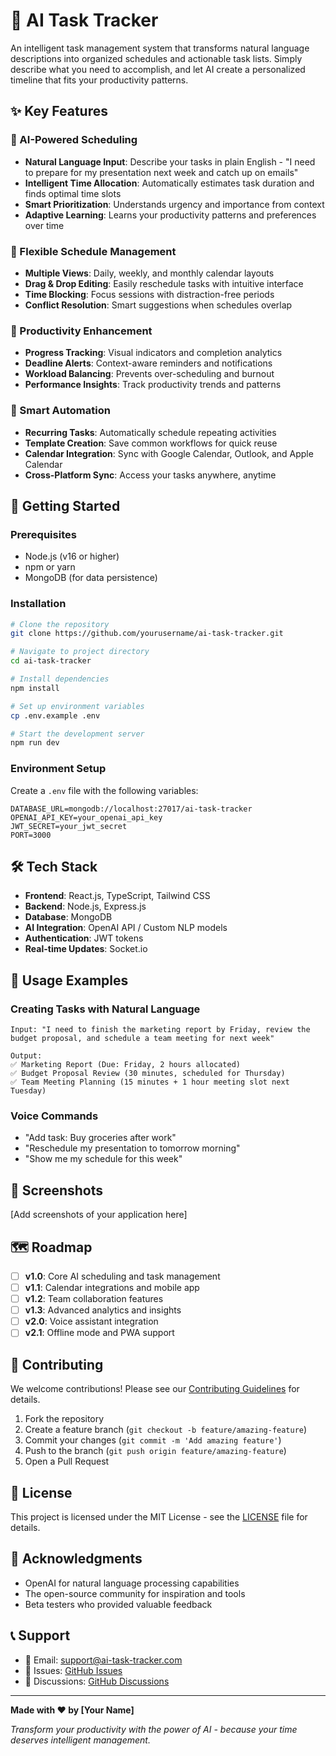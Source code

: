 # 🤖 AI Task Tracker

An intelligent task management system that transforms natural language descriptions into organized schedules and actionable task lists. Simply describe what you need to accomplish, and let AI create a personalized timeline that fits your productivity patterns.

## ✨ Key Features

### 🧠 AI-Powered Scheduling
- **Natural Language Input**: Describe your tasks in plain English - "I need to prepare for my presentation next week and catch up on emails"
- **Intelligent Time Allocation**: Automatically estimates task duration and finds optimal time slots
- **Smart Prioritization**: Understands urgency and importance from context
- **Adaptive Learning**: Learns your productivity patterns and preferences over time

### 📅 Flexible Schedule Management
- **Multiple Views**: Daily, weekly, and monthly calendar layouts
- **Drag & Drop Editing**: Easily reschedule tasks with intuitive interface
- **Time Blocking**: Focus sessions with distraction-free periods
- **Conflict Resolution**: Smart suggestions when schedules overlap

### 🎯 Productivity Enhancement
- **Progress Tracking**: Visual indicators and completion analytics
- **Deadline Alerts**: Context-aware reminders and notifications
- **Workload Balancing**: Prevents over-scheduling and burnout
- **Performance Insights**: Track productivity trends and patterns

### 🔄 Smart Automation
- **Recurring Tasks**: Automatically schedule repeating activities
- **Template Creation**: Save common workflows for quick reuse
- **Calendar Integration**: Sync with Google Calendar, Outlook, and Apple Calendar
- **Cross-Platform Sync**: Access your tasks anywhere, anytime

## 🚀 Getting Started

### Prerequisites
- Node.js (v16 or higher)
- npm or yarn
- MongoDB (for data persistence)

### Installation

```bash
# Clone the repository
git clone https://github.com/yourusername/ai-task-tracker.git

# Navigate to project directory
cd ai-task-tracker

# Install dependencies
npm install

# Set up environment variables
cp .env.example .env

# Start the development server
npm run dev
```

### Environment Setup

Create a `.env` file with the following variables:

```env
DATABASE_URL=mongodb://localhost:27017/ai-task-tracker
OPENAI_API_KEY=your_openai_api_key
JWT_SECRET=your_jwt_secret
PORT=3000
```

## 🛠️ Tech Stack

- **Frontend**: React.js, TypeScript, Tailwind CSS
- **Backend**: Node.js, Express.js
- **Database**: MongoDB
- **AI Integration**: OpenAI API / Custom NLP models
- **Authentication**: JWT tokens
- **Real-time Updates**: Socket.io

## 📱 Usage Examples

### Creating Tasks with Natural Language

```
Input: "I need to finish the marketing report by Friday, review the budget proposal, and schedule a team meeting for next week"

Output: 
✅ Marketing Report (Due: Friday, 2 hours allocated)
✅ Budget Proposal Review (30 minutes, scheduled for Thursday)
✅ Team Meeting Planning (15 minutes + 1 hour meeting slot next Tuesday)
```

### Voice Commands
- "Add task: Buy groceries after work"
- "Reschedule my presentation to tomorrow morning"
- "Show me my schedule for this week"

## 🎨 Screenshots

[Add screenshots of your application here]

## 🗺️ Roadmap

- [ ] **v1.0**: Core AI scheduling and task management
- [ ] **v1.1**: Calendar integrations and mobile app
- [ ] **v1.2**: Team collaboration features
- [ ] **v1.3**: Advanced analytics and insights
- [ ] **v2.0**: Voice assistant integration
- [ ] **v2.1**: Offline mode and PWA support

## 🤝 Contributing

We welcome contributions! Please see our [Contributing Guidelines](CONTRIBUTING.md) for details.

1. Fork the repository
2. Create a feature branch (`git checkout -b feature/amazing-feature`)
3. Commit your changes (`git commit -m 'Add amazing feature'`)
4. Push to the branch (`git push origin feature/amazing-feature`)
5. Open a Pull Request

## 📄 License

This project is licensed under the MIT License - see the [LICENSE](LICENSE) file for details.

## 🙏 Acknowledgments

- OpenAI for natural language processing capabilities
- The open-source community for inspiration and tools
- Beta testers who provided valuable feedback

## 📞 Support

- 📧 Email: support@ai-task-tracker.com
- 🐛 Issues: [GitHub Issues](https://github.com/yourusername/ai-task-tracker/issues)
- 💭 Discussions: [GitHub Discussions](https://github.com/yourusername/ai-task-tracker/discussions)

---

**Made with ❤️ by [Your Name]**

*Transform your productivity with the power of AI - because your time deserves intelligent management.*

